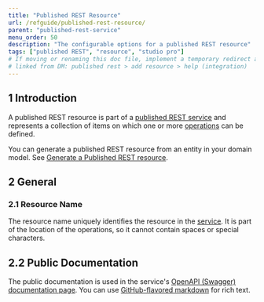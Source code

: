 ```yaml
---
title: "Published REST Resource"
url: /refguide/published-rest-resource/
parent: "published-rest-service"
menu_order: 50
description: "The configurable options for a published REST resource"
tags: ["published REST", "resource", "studio pro"]
# If moving or renaming this doc file, implement a temporary redirect and let the respective team know they should update the URL in the product. See Mapping to Products for more details.
# linked from DM: published rest > add resource > help (integration)
---
```


## 1 Introduction

A published REST resource is part of a [published REST service](/refguide/published-rest-service/) and represents a collection of items on which one or more [operations](/refguide/published-rest-operation/) can be defined.

You can generate a published REST resource from an entity in your domain model. See [Generate a Published REST resource](/refguide/generate-rest-resource/).

## 2 General

### <a name="name"></a>2.1 Resource Name

The resource name uniquely identifies the resource in the [service](/refguide/published-rest-service/). It is part of the location of the operations, so it cannot contain spaces or special characters.

## <a name="public-documentation"></a>2.2 Public Documentation

The public documentation is used in the service's [OpenAPI (Swagger) documentation page](published-rest-services#interactive-documentation). You can use [GitHub-flavored markdown](/refguide/gfm-syntax/) for rich text.
